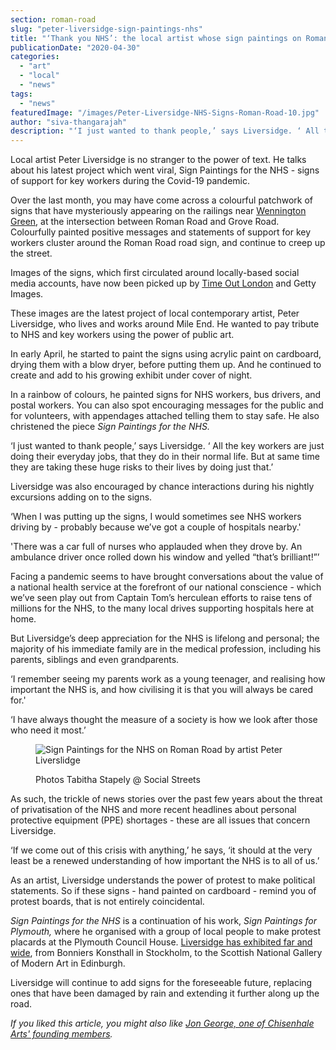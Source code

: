 ```yaml
---
section: roman-road
slug: "peter-liversidge-sign-paintings-nhs"
title: "‘Thank you NHS’: the local artist whose sign paintings on Roman Road went viral"
publicationDate: "2020-04-30"
categories: 
  - "art"
  - "local"
  - "news"
tags: 
  - "news"
featuredImage: "/images/Peter-Liversidge-NHS-Signs-Roman-Road-10.jpg"
author: "siva-thangarajah"
description: "‘I just wanted to thank people,’ says Liversidge. ‘ All the key workers are just doing their everyday jobs, that they do in their normal life. But at same time they are taking these huge risks to their lives by doing just that.’"
---
```


Local artist Peter Liversidge is no stranger to the power of text. He talks about his latest project which went viral, Sign Paintings for the NHS - signs of support for key workers during the Covid-19 pandemic. 

Over the last month, you may have come across a colourful patchwork of signs that have mysteriously appearing on the railings near [Wennington Green](https://romanroadlondon.com/mile-end-park-history/), at the intersection between Roman Road and Grove Road. Colourfully painted positive messages and statements of support for key workers cluster around the Roman Road road sign, and continue to creep up the street. 

Images of the signs, which first circulated around locally-based social media accounts, have now been picked up by [Time Out London](https://romanroadlondon.com/luminor-time-out-magazine-christmas-cover/) and Getty Images. 

These images are the latest project of local contemporary artist, Peter Liversidge, who lives and works around Mile End. He wanted to pay tribute to NHS and key workers using the power of public art.

In early April, he started to paint the signs using acrylic paint on cardboard, drying them with a blow dryer, before putting them up. And he continued to create and add to his growing exhibit under cover of night. 

In a rainbow of colours, he painted signs for NHS workers, bus drivers, and postal workers. You can also spot encouraging messages for the public and for volunteers, with appendages attached telling them to stay safe. He also christened the piece _Sign Paintings for the NHS._

‘I just wanted to thank people,’ says Liversidge. ‘ All the key workers are just doing their everyday jobs, that they do in their normal life. But at same time they are taking these huge risks to their lives by doing just that.’ 

Liversidge was also encouraged by chance interactions during his nightly excursions adding on to the signs. 

‘When I was putting up the signs, I would sometimes see NHS workers driving by - probably because we’ve got a couple of hospitals nearby.'

'There was a car full of nurses who applauded when they drove by. An ambulance driver once rolled down his window and yelled “that’s brilliant!”’

Facing a pandemic seems to have brought conversations about the value of a national health service at the forefront of our national conscience - which we’ve seen play out from Captain Tom’s herculean efforts to raise tens of millions for the NHS, to the many local drives supporting hospitals here at home. 

But Liversidge’s deep appreciation for the NHS is lifelong and personal; the majority of his immediate family are in the medical profession, including his parents, siblings and even grandparents. 

‘I remember seeing my parents work as a young teenager, and realising how important the NHS is, and how civilising it is that you will always be cared for.'

‘I have always thought the measure of a society is how we look after those who need it most.’

<figure>

![Sign Paintings for the NHS on Roman Road by artist Peter Liverslidge](/images/Sign-Paintings-NHS-Peter-Liverslidge-2-1024x683.jpg)

<figcaption>

Photos Tabitha Stapely @ Social Streets

</figcaption>

</figure>

As such, the trickle of news stories over the past few years about the threat of privatisation of the NHS and more recent headlines about personal protective equipment (PPE) shortages - these are all issues that concern Liversidge. 

‘If we come out of this crisis with anything,’ he says, ‘it should at the very least be a renewed understanding of how important the NHS is to all of us.’ 

As an artist, Liversidge understands the power of protest to make political statements. So if these signs - hand painted on cardboard - remind you of protest boards, that is not entirely coincidental.

_Sign Paintings for the NHS_ is a continuation of his work, _Sign Paintings for Plymouth,_ where he organised with a group of local people to make protest placards at the Plymouth Council House. [Liversidge has exhibited far and wide](https://www.peterliversidge.com), from Bonniers Konsthall in Stockholm, to the Scottish National Gallery of Modern Art in Edinburgh. 

Liversidge will continue to add signs for the foreseeable future, replacing ones that have been damaged by rain and extending it further along up the road.

_If you liked this article, you might also like [Jon George, one of Chisenhale Arts' founding members](https://romanroadlondon.com/jon-george-artist-chisenhale-arts-founder/)._
